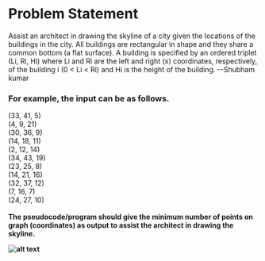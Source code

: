 # Problem Statement

Assist an architect in drawing the skyline of a city given the locations of the buildings
in the city. All buildings are rectangular in shape and they share a common bottom
(a flat surface). A building is specified by an ordered triplet (Li, Ri, Hi) where Li and
Ri are the left and right (x) coordinates, respectively, of the building i (0 < Li < Ri)
and Hi is the height of the building.
--Shubham kumar

### For example, the input can be as follows.

(33, 41, 5) <br>
(4, 9, 21)<br>
(30, 36, 9)<br>
(14, 18, 11)<br>
(2, 12, 14)<br>
(34, 43, 19)<br>
(23, 25, 8)<br>
(14, 21, 16)<br>
(32, 37, 12)<br>
(7, 16, 7)<br>
(24, 27, 10)<br>
<br>
<b>The pseudocode/program should give the minimum number of points on graph (coordinates)
as output to assist the architect in drawing the skyline.<b>

![alt text](https://assets.leetcode.com/uploads/2020/12/01/merged.jpg)
